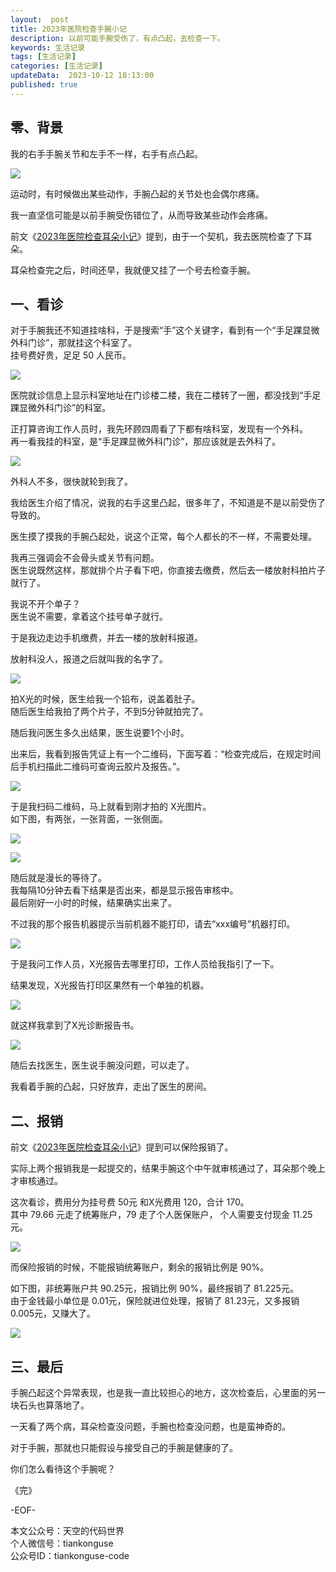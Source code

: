 ```yaml
---   
layout:  post  
title: 2023年医院检查手腕小记      
description: 以前可能手腕受伤了，有点凸起，去检查一下。          
keywords: 生活记录  
tags: [生活记录]    
categories: [生活记录]  
updateData:  2023-10-12 18:13:00  
published: true  
---  
```



## 零、背景  


我的右手手腕关节和左手不一样，右手有点凸起。  


![](https://res2023.tiankonguse.com/images/2023/10/12/000.png)


运动时，有时候做出某些动作，手腕凸起的关节处也会偶尔疼痛。  


我一直坚信可能是以前手腕受伤错位了，从而导致某些动作会疼痛。  


前文《[2023年医院检查耳朵小记](https://mp.weixin.qq.com/s/oi9swsVWQgOSy2VruT8H2Q)》提到，由于一个契机，我去医院检查了下耳朵。  


耳朵检查完之后，时间还早，我就便又挂了一个号去检查手腕。  


## 一、看诊  


对于手腕我还不知道挂啥科，于是搜索“手”这个关键字，看到有一个“手足踝显微外科门诊”，那就挂这个科室了。  
挂号费好贵，足足 50 人民币。  


![](https://res2023.tiankonguse.com/images/2023/10/12/001.png)


医院就诊信息上显示科室地址在门诊楼二楼，我在二楼转了一圈，都没找到“手足踝显微外科门诊”的科室。  


正打算咨询工作人员时，我先环顾四周看了下都有啥科室，发现有一个外科。  
再一看我挂的科室，是“手足踝显微外科门诊”，那应该就是去外科了。  


![](https://res2023.tiankonguse.com/images/2023/10/12/002.png)


外科人不多，很快就轮到我了。  


我给医生介绍了情况，说我的右手这里凸起，很多年了，不知道是不是以前受伤了导致的。  


医生摸了摸我的手腕凸起处，说这个正常，每个人都长的不一样，不需要处理。  


我再三强调会不会骨头或关节有问题。  
医生说既然这样，那就排个片子看下吧，你直接去缴费，然后去一楼放射科拍片子就行了。  


我说不开个单子？  
医生说不需要，拿着这个挂号单子就行。  


于是我边走边手机缴费，并去一楼的放射科报道。  


放射科没人，报道之后就叫我的名字了。  


![](https://res2023.tiankonguse.com/images/2023/10/12/003.png)


拍X光的时候，医生给我一个铅布，说盖着肚子。  
随后医生给我拍了两个片子，不到5分钟就拍完了。  


随后我问医生多久出结果，医生说要1个小时。  


出来后，我看到报告凭证上有一个二维码，下面写着：“检查完成后，在规定时间后手机扫描此二维码可查询云胶片及报告。”。  


![](https://res2023.tiankonguse.com/images/2023/10/12/004.png)


于是我扫码二维码，马上就看到刚才拍的 X光图片。  
如下图，有两张，一张背面，一张侧面。  


![](https://res2023.tiankonguse.com/images/2023/10/12/005.png)


![](https://res2023.tiankonguse.com/images/2023/10/12/006.png)


随后就是漫长的等待了。  
我每隔10分钟去看下结果是否出来，都是显示报告审核中。  
最后刚好一小时的时候，结果确实出来了。  



不过我的那个报告机器提示当前机器不能打印，请去“xxx编号”机器打印。  


![](https://res2023.tiankonguse.com/images/2023/10/12/007.png)


于是我问工作人员，X光报告去哪里打印，工作人员给我指引了一下。  


结果发现，X光报告打印区果然有一个单独的机器。  


![](https://res2023.tiankonguse.com/images/2023/10/12/008.png)


就这样我拿到了X光诊断报告书。  


![](https://res2023.tiankonguse.com/images/2023/10/12/009.png)


随后去找医生，医生说手腕没问题，可以走了。  


我看着手腕的凸起，只好放弃，走出了医生的房间。  


## 二、报销  


前文《[2023年医院检查耳朵小记](https://mp.weixin.qq.com/s/oi9swsVWQgOSy2VruT8H2Q)》提到可以保险报销了。  


实际上两个报销我是一起提交的，结果手腕这个中午就审核通过了，耳朵那个晚上才审核通过。  



这次看诊，费用分为挂号费 50元 和X光费用 120，合计 170。  
其中 79.66 元走了统筹账户，79 走了个人医保账户， 个人需要支付现金 11.25 元。  


![](https://res2023.tiankonguse.com/images/2023/10/12/010.png)


而保险报销的时候，不能报销统筹账户，剩余的报销比例是 90%。  


如下图，非统筹账户共 90.25元，报销比例 90%，最终报销了 81.225元。  
由于金钱最小单位是 0.01元，保险就进位处理，报销了 81.23元，又多报销 0.005元，又赚大了。  


![](https://res2023.tiankonguse.com/images/2023/10/12/011.png)


## 三、最后  


手腕凸起这个异常表现，也是我一直比较担心的地方，这次检查后，心里面的另一块石头也算落地了。  


一天看了两个病，耳朵检查没问题，手腕也检查没问题，也是蛮神奇的。  



对于手腕，那就也只能假设与接受自己的手腕是健康的了。  


你们怎么看待这个手腕呢？  



《完》  


-EOF-  



本文公众号：天空的代码世界  
个人微信号：tiankonguse  
公众号ID：tiankonguse-code  
  

